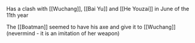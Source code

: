 Has a clash with [[Wuchang]], [[Bai Yu]] and [[He Youzai]] in June of the 11th year

The [[Boatman]] seemed to have his axe and give it to [[Wuchang]] (nevermind - it is an imitation of her weapon)